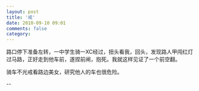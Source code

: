 ```yaml
---
layout: post
title: '戒'
date: 2010-09-10 09:01
comments: false
category: 
---
```

    

路口停下准备左转，一中学生骑一XC经过，扭头看我，回头，发现路人甲闯红灯过马路，正好走到他车前，遂捏前闸，抱死。我就这样见证了一个前空翻。

骑车不光戒看路边美女，研究他人的车也很危险。

--
